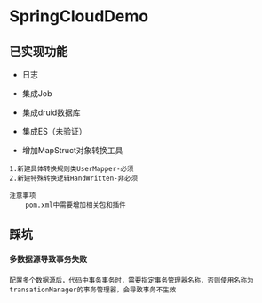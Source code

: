 # SpringCloudDemo

## 已实现功能
- 日志

- 集成Job

- 集成druid数据库

- 集成ES（未验证）

- 增加MapStruct对象转换工具
```text
1.新建具体转换规则类UserMapper-必须
2.新建特殊转换逻辑HandWritten-非必须

注意事项
    pom.xml中需要增加相关包和插件

```


## 踩坑

#### 多数据源导致事务失败
```text
配置多个数据源后，代码中事务事务时，需要指定事务管理器名称，否则使用名称为transationManager的事务管理器，会导致事务不生效
```